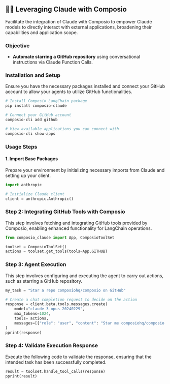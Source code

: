 ## 🚀🔗 Leveraging Claude with Composio

Facilitate the integration of Claude with Composio to empower Claude models to directly interact with external applications, broadening their capabilities and application scope.

### Objective

- **Automate starring a GitHub repository** using conversational instructions via Claude Function Calls.

### Installation and Setup

Ensure you have the necessary packages installed and connect your GitHub account to allow your agents to utilize GitHub functionalities.

```bash
# Install Composio LangChain package
pip install composio-claude

# Connect your GitHub account
composio-cli add github

# View available applications you can connect with
composio-cli show-apps
```

### Usage Steps

#### 1. Import Base Packages

Prepare your environment by initializing necessary imports from Claude and setting up your client.

```python
import anthropic

# Initialize Claude client
client = anthropic.Anthropic()
```

### Step 2: Integrating GitHub Tools with Composio

This step involves fetching and integrating GitHub tools provided by Composio, enabling enhanced functionality for LangChain operations.
```python
from composio_claude import App, ComposioToolSet

toolset = ComposioToolSet()
actions = toolset.get_tools(tools=App.GITHUB)
```

### Step 3: Agent Execution

This step involves configuring and executing the agent to carry out actions, such as starring a GitHub repository.

```python
my_task = "Star a repo composiohq/composio on GitHub"

# Create a chat completion request to decide on the action
response = client.beta.tools.messages.create(
    model="claude-3-opus-20240229",
    max_tokens=1024,
    tools= actions,
    messages=[{"role": "user", "content": "Star me composiohq/composio repo in github."}],
)
pprint(response)
```

### Step 4: Validate Execution Response

Execute the following code to validate the response, ensuring that the intended task has been successfully completed.

```python
result = toolset.handle_tool_calls(response)
pprint(result)
```
